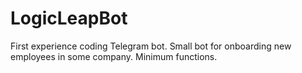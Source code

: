 # LogicLeapBot
First experience coding Telegram bot.
Small bot for onboarding new employees in some company.
Minimum functions.
